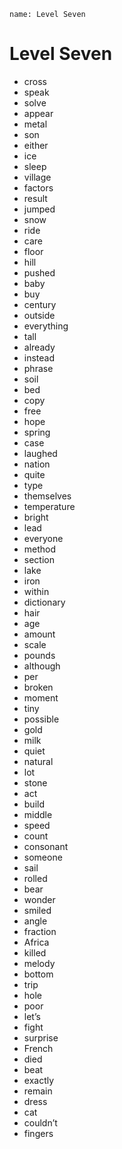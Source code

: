 ```ngMeta
name: Level Seven
```

# Level Seven

- cross
- speak
- solve
- appear
- metal
- son
- either
- ice
- sleep
- village
- factors
- result
- jumped
- snow
- ride
- care
- floor
- hill
- pushed
- baby
- buy
- century
- outside
- everything
- tall
- already
- instead
- phrase
- soil
- bed
- copy
- free
- hope
- spring
- case
- laughed
- nation
- quite
- type
- themselves
- temperature
- bright
- lead
- everyone
- method
- section
- lake
- iron
- within
- dictionary
- hair
- age
- amount
- scale
- pounds
- although
- per
- broken
- moment
- tiny
- possible
- gold
- milk
- quiet
- natural
- lot
- stone
- act
- build
- middle
- speed
- count
- consonant
- someone
- sail
- rolled
- bear
- wonder
- smiled
- angle
- fraction
- Africa
- killed
- melody
- bottom
- trip
- hole
- poor
- let’s
- fight
- surprise
- French
- died
- beat
- exactly
- remain
- dress
- cat
- couldn’t
- fingers